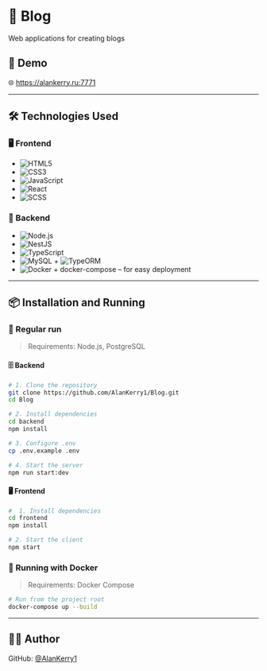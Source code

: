 # 💬 Blog

Web applications for creating blogs

## 🚀 Demo

🌐 https://alankerry.ru:7771

---

## 🛠️ Technologies Used

### 🖥️ Frontend
- ![HTML5](https://img.shields.io/badge/HTML5-%23E34F26.svg?&logo=html5&logoColor=white)
- ![CSS3](https://img.shields.io/badge/CSS3-%231572B6.svg?&logo=css3&logoColor=white)
- ![JavaScript](https://img.shields.io/badge/JavaScript-%23F7DF1E.svg?&logo=javascript&logoColor=black)
- ![React](https://img.shields.io/badge/React-%2361DAFB.svg?&logo=react&logoColor=black)
- ![SCSS](https://img.shields.io/badge/SCSS-%23CD6799.svg?&logo=sass&logoColor=white)

### 🧪 Backend 
- ![Node.js](https://img.shields.io/badge/Node.js-18.x-green?logo=node.js)
- ![NestJS](https://img.shields.io/badge/NestJS-E0234E.svg?&logo=nestjs&logoColor=white)
- ![TypeScript](https://img.shields.io/badge/TypeScript-%23007ACC.svg?&logo=typescript&logoColor=white)
- ![MySQL](https://img.shields.io/badge/MySQL-%234479A1.svg?&logo=mysql&logoColor=white) + ![TypeORM](https://img.shields.io/badge/TypeORM-262627.svg?color=blue)
- ![Docker](https://img.shields.io/badge/Docker-%230db7ed.svg?&logo=docker&logoColor=white) + docker-compose – for easy deployment

---

## 📦 Installation and Running

### 🔧 Regular run

> Requirements: Node.js, PostgreSQL

#### 🗄️ Backend

```bash
# 1. Clone the repository
git clone https://github.com/AlanKerry1/Blog.git
cd Blog

# 2. Install dependencies
cd backend
npm install

# 3. Configure .env
cp .env.example .env

# 4. Start the server
npm run start:dev
```

#### 🖥️ Frontend

```bash
#  1. Install dependencies
cd frontend
npm install

# 2. Start the client
npm start
```

### 🐳 Running with Docker

> Requirements: Docker Compose

```bash
# Run from the project root
docker-compose up --build
```

---

## 👨‍💻 Author

GitHub: [@AlanKerry1](https://github.com/AlanKerry1)
